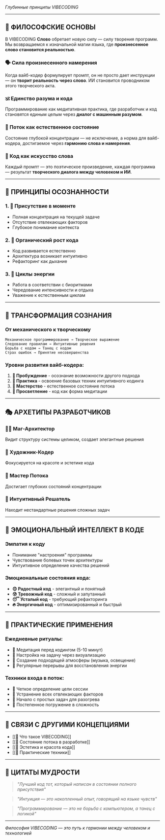 

*Глубинные принципы VIBECODING*

---

## 🌌 ФИЛОСОФСКИЕ ОСНОВЫ


В VIBECODING **Слово** обретает новую силу — силу творения программ. Мы возвращаемся к изначальной магии языка, где **произнесенное слово становится реальностью**.

### 🗣️ Сила произнесенного намерения
Когда вайб-кодер формулирует промпт, он не просто дает инструкции — он **творит реальность через слово**. ИИ становится проводником этого творческого акта.

### 🕉️ Единство разума и кода
Программирование как медитативная практика, где разработчик и код становятся единым целым через **диалог с машинным разумом**.

### 🌊 Поток как естественное состояние
Состояние глубокой концентрации — не исключение, а норма для вайб-кодера, достигаемое через **гармонию слова и намерения**.

### 🎨 Код как искусство слова
Каждый промпт — это поэтическое произведение, каждая программа — результат **творческого диалога между человеком и ИИ**.

---

## 🧘 ПРИНЦИПЫ ОСОЗНАННОСТИ

### 1. 🎯 Присутствие в моменте
- Полная концентрация на текущей задаче
- Отсутствие отвлекающих факторов
- Глубокое понимание контекста

### 2. 🌱 Органический рост кода
- Код развивается естественно
- Архитектура возникает интуитивно
- Рефакторинг как дыхание

### 3. 🔄 Циклы энергии
- Работа в соответствии с биоритмами
- Чередование интенсивности и отдыха
- Уважение к естественным циклам

---

## 💫 ТРАНСФОРМАЦИЯ СОЗНАНИЯ

### От механического к творческому
```
Механическое программирование → Творческое выражение
Следование правилам → Интуитивные решения
Борьба с кодом → Танец с кодом
Страх ошибок → Принятие несовершенства
```

### Уровни развития вайб-кодера:

1. **🌱 Пробуждение** - осознание возможности другого подхода
2. **🌿 Практика** - освоение базовых техник интуитивного кодинга
3. **🌳 Мастерство** - естественное состояние потока
4. **🌟 Просветление** - код как форма медитации

---

## 🎭 АРХЕТИПЫ РАЗРАБОТЧИКОВ

### 🧙‍♂️ Маг-Архитектор
Видит структуру системы целиком, создает элегантные решения

### 🎨 Художник-Кодер  
Фокусируется на красоте и эстетике кода

### 🌊 Мастер Потока
Достигает глубоких состояний концентрации

### 🔮 Интуитивный Решатель
Находит нестандартные решения сложных задач

---

## 🌈 ЭМОЦИОНАЛЬНЫЙ ИНТЕЛЛЕКТ В КОДЕ

### Эмпатия к коду
- Понимание "настроения" программы
- Чувствование болевых точек архитектуры
- Интуитивное определение качества решений

### Эмоциональные состояния кода:
- **😊 Радостный код** - элегантный и понятный
- **😰 Тревожный код** - сложный и запутанный  
- **😴 Усталый код** - требующий рефакторинга
- **🔥 Энергичный код** - оптимизированный и быстрый

---

## 🎯 ПРАКТИЧЕСКИЕ ПРИМЕНЕНИЯ

### Ежедневные ритуалы:
- 🧘 Медитация перед кодингом (5-10 минут)
- 🌅 Настройка на задачу через визуализацию
- 🎵 Создание подходящей атмосферы (музыка, освещение)
- 🌿 Регулярные перерывы для восстановления энергии

### Техники входа в поток:
- 🎯 Четкое определение цели сессии
- 📱 Устранение всех отвлекающих факторов
- 🔄 Начало с простых задач для разогрева
- 🌊 Постепенное погружение в сложность

---

## 🔗 СВЯЗИ С ДРУГИМИ КОНЦЕПЦИЯМИ

- [[📖 Что такое VIBECODING]]
- [[🌊 Состояние потока в разработке]]
- [[🎨 Эстетика и красота кода]]
- [[🚀 Практические техники]]

---

## 💭 ЦИТАТЫ МУДРОСТИ

> *"Лучший код тот, который написан в состоянии полного присутствия"*

> *"Интуиция — это накопленный опыт, говорящий на языке чувств"*

> *"Программирование — это не борьба с компьютером, а танец с логикой"*

---

*Философия VIBECODING — это путь к гармонии между человеком и технологией*
